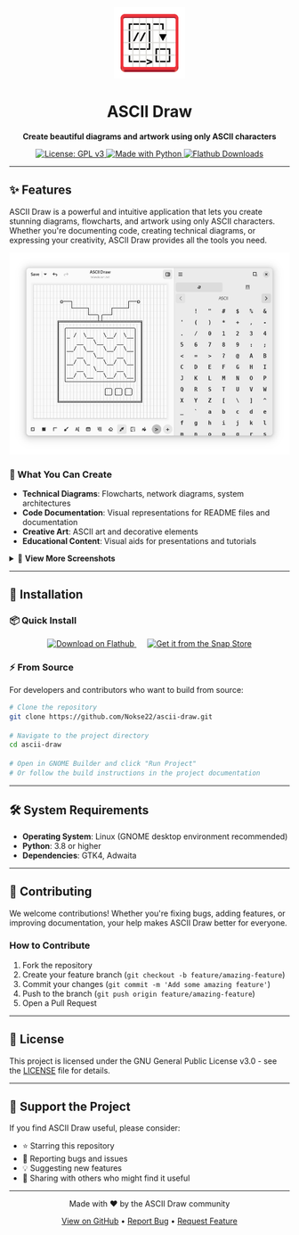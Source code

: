 <div align="center">
  <img height="128" src="data/icons/hicolor/scalable/apps/io.github.nokse22.asciidraw.svg" alt="ASCII Draw Logo"/>
  
  # ASCII Draw
  
  <p align="center">
    <strong>Create beautiful diagrams and artwork using only ASCII characters</strong>
  </p>
  
  <p align="center">
    <a href="https://www.gnu.org/licenses/gpl-3.0">
      <img src="https://img.shields.io/badge/License-GPLv3-blue.svg" alt="License: GPL v3"/>
    </a>
    <a href="https://www.python.org/">
      <img src="https://img.shields.io/badge/Made%20with-Python-ff7b3f.svg" alt="Made with Python"/>
    </a>
    <a href="https://flathub.org/apps/details/io.github.nokse22.asciidraw">
      <img src="https://img.shields.io/badge/dynamic/json?color=brightgreen&label=Flathub%20Downloads&query=%24.installs_total&url=https%3A%2F%2Fflathub.org%2Fapi%2Fv2%2Fstats%2Fio.github.nokse22.asciidraw" alt="Flathub Downloads"/>
    </a>
  </p>
</div>

---

## ✨ Features

ASCII Draw is a powerful and intuitive application that lets you create stunning diagrams, flowcharts, and artwork using only ASCII characters. Whether you're documenting code, creating technical diagrams, or expressing your creativity, ASCII Draw provides all the tools you need.

<div align="center">
  <img src="data/resources/screenshot 01.png" width="800" alt="ASCII Draw Main Interface"/>
</div>

### 🎨 What You Can Create

- **Technical Diagrams**: Flowcharts, network diagrams, system architectures
- **Code Documentation**: Visual representations for README files and documentation
- **Creative Art**: ASCII art and decorative elements
- **Educational Content**: Visual aids for presentations and tutorials

<details>
<summary>📸 <strong>View More Screenshots</strong></summary>

<div align="center">
  <img src="data/resources/screenshot 02.png" width="600" alt="Drawing Tools"/>
  <br><em>Comprehensive drawing tools and character palette</em><br><br>
  
  <img src="data/resources/screenshot 03.png" width="600" alt="Diagram Example"/>
  <br><em>Create complex flowcharts and diagrams</em><br><br>
  
  <img src="data/resources/screenshot 04.png" width="600" alt="ASCII Art"/>
  <br><em>Express creativity with ASCII art</em><br><br>
  
  <img src="data/resources/screenshot 05.png" width="600" alt="Interface Overview"/>
  <br><em>Clean and intuitive user interface</em><br><br>
  
  <img src="data/resources/screenshot 06.png" width="600" alt="Export Options"/>
  <br><em>Multiple export and sharing options</em>
</div>

</details>

---

## 🚀 Installation

### 📦 Quick Install

<div align="center">
  <a href='https://flathub.org/apps/io.github.nokse22.asciidraw'>
    <img height='80' alt='Download on Flathub' src='https://dl.flathub.org/assets/badges/flathub-badge-en.png'/>
  </a>
  &nbsp;&nbsp;&nbsp;&nbsp;
  <a href="https://snapcraft.io/ascii-draw">
    <img height='80' alt="Get it from the Snap Store" src="https://snapcraft.io/static/images/badges/en/snap-store-black.svg"/>
  </a>
</div>

### ⚡ From Source

For developers and contributors who want to build from source:

```bash
# Clone the repository
git clone https://github.com/Nokse22/ascii-draw.git

# Navigate to the project directory
cd ascii-draw

# Open in GNOME Builder and click "Run Project"
# Or follow the build instructions in the project documentation
```

---

## 🛠️ System Requirements

- **Operating System**: Linux (GNOME desktop environment recommended)
- **Python**: 3.8 or higher
- **Dependencies**: GTK4, Adwaita

---

## 🤝 Contributing

We welcome contributions! Whether you're fixing bugs, adding features, or improving documentation, your help makes ASCII Draw better for everyone.

### How to Contribute

1. Fork the repository
2. Create your feature branch (`git checkout -b feature/amazing-feature`)
3. Commit your changes (`git commit -m 'Add some amazing feature'`)
4. Push to the branch (`git push origin feature/amazing-feature`)
5. Open a Pull Request

---

## 📄 License

This project is licensed under the GNU General Public License v3.0 - see the [LICENSE](LICENSE) file for details.

---

## 🌟 Support the Project

If you find ASCII Draw useful, please consider:

- ⭐ Starring this repository
- 🐛 Reporting bugs and issues
- 💡 Suggesting new features
- 🔄 Sharing with others who might find it useful

---

<div align="center">
  <p>Made with ❤️ by the ASCII Draw community</p>
  <p>
    <a href="https://github.com/Nokse22/ascii-draw">View on GitHub</a> • 
    <a href="https://github.com/Nokse22/ascii-draw/issues">Report Bug</a> • 
    <a href="https://github.com/Nokse22/ascii-draw/issues">Request Feature</a>
  </p>
</div>
